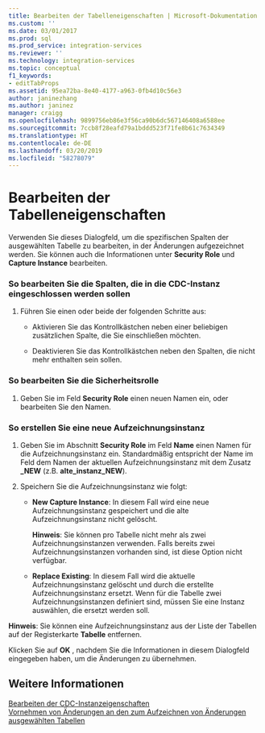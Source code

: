 ```yaml
---
title: Bearbeiten der Tabelleneigenschaften | Microsoft-Dokumentation
ms.custom: ''
ms.date: 03/01/2017
ms.prod: sql
ms.prod_service: integration-services
ms.reviewer: ''
ms.technology: integration-services
ms.topic: conceptual
f1_keywords:
- editTabProps
ms.assetid: 95ea72ba-8e40-4177-a963-0fb4d10c56e3
author: janinezhang
ms.author: janinez
manager: craigg
ms.openlocfilehash: 9899756eb86e3f56ca90b6dc567146408a6588ee
ms.sourcegitcommit: 7ccb8f28eafd79a1bddd523f71fe8b61c7634349
ms.translationtype: HT
ms.contentlocale: de-DE
ms.lasthandoff: 03/20/2019
ms.locfileid: "58278079"
---
```

# <a name="edit-the-table-properties"></a>Bearbeiten der Tabelleneigenschaften
  Verwenden Sie dieses Dialogfeld, um die spezifischen Spalten der ausgewählten Tabelle zu bearbeiten, in der Änderungen aufgezeichnet werden. Sie können auch die Informationen unter **Security Role** und **Capture Instance** bearbeiten.  
  
### <a name="to-edit-the-columns-to-include-in-the-cdc-instance"></a>So bearbeiten Sie die Spalten, die in die CDC-Instanz eingeschlossen werden sollen  
  
1.  Führen Sie einen oder beide der folgenden Schritte aus:  
  
    -   Aktivieren Sie das Kontrollkästchen neben einer beliebigen zusätzlichen Spalte, die Sie einschließen möchten.  
  
    -   Deaktivieren Sie das Kontrollkästchen neben den Spalten, die nicht mehr enthalten sein sollen.  
  
### <a name="to-edit-the-security-role"></a>So bearbeiten Sie die Sicherheitsrolle  
  
1.  Geben Sie im Feld **Security Role** einen neuen Namen ein, oder bearbeiten Sie den Namen.  
  
### <a name="to-create-a-new-capture-instance"></a>So erstellen Sie eine neue Aufzeichnungsinstanz  
  
1.  Geben Sie im Abschnitt **Security Role** im Feld **Name** einen Namen für die Aufzeichnungsinstanz ein. Standardmäßig entspricht der Name im Feld dem Namen der aktuellen Aufzeichnungsinstanz mit dem Zusatz **_NEW** (z.B. **alte_instanz_NEW**).  
  
2.  Speichern Sie die Aufzeichnungsinstanz wie folgt:  
  
    -   **New Capture Instance**: In diesem Fall wird eine neue Aufzeichnungsinstanz gespeichert und die alte Aufzeichnungsinstanz nicht gelöscht.  
  
         **Hinweis**: Sie können pro Tabelle nicht mehr als zwei Aufzeichnungsinstanzen verwenden. Falls bereits zwei Aufzeichnungsinstanzen vorhanden sind, ist diese Option nicht verfügbar.  
  
    -   **Replace Existing**: In diesem Fall wird die aktuelle Aufzeichnungsinstanz gelöscht und durch die erstellte Aufzeichnungsinstanz ersetzt. Wenn für die Tabelle zwei Aufzeichnungsinstanzen definiert sind, müssen Sie eine Instanz auswählen, die ersetzt werden soll.  
  
 **Hinweis**: Sie können eine Aufzeichnungsinstanz aus der Liste der Tabellen auf der Registerkarte **Tabelle** entfernen.  
  
 Klicken Sie auf **OK** , nachdem Sie die Informationen in diesem Dialogfeld eingegeben haben, um die Änderungen zu übernehmen.  
  
## <a name="see-also"></a>Weitere Informationen  
 [Bearbeiten der CDC-Instanzeigenschaften](../../integration-services/change-data-capture/how-to-edit-the-cdc-instance-properties.md)   
 [Vornehmen von Änderungen an den zum Aufzeichnen von Änderungen ausgewählten Tabellen](../../integration-services/change-data-capture/make-changes-to-the-tables-selected-for-capturing-changes.md)  
  
  
